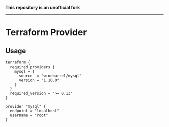 **This repository is an unofficial fork**

---

Terraform Provider
==================

Usage
-----

```hcl
terraform {
  required_providers {
    mysql = {
      source  = "winebarrel/mysql"
      version = "1.10.0"
    }
  }
  required_version = ">= 0.13"
}

provider "mysql" {
  endpoint = "localhost"
  username = "root"
}
```
